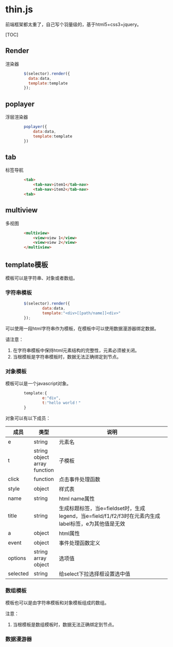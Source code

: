 # thin.js
前端框架都太重了，自己写个羽量级的，基于html5+css3+jquery。

[TOC]

## Render
渲染器

```javascript
        $(selector).render({
          data:data,
          template:template
        });
```
## poplayer
浮层渲染器
```javascript
        poplayer({
            data:data,
            template:template
        })
```

## tab 
标签导航

```html
        <tab>
            <tab-nav>item1</tab-nav>
            <tab-nav>item2</tab-nav>
        <tab>
``` 
## multiview
多视图
```html
        <multiview>
            <view>view 1</view>
            <view>view 2</view>
        </multiview>
```
## template模板

模板可以是字符串、对象或者数组。

### 字符串模板

```javascript
        $(selector).render({
                data:data,
                template:"<div>[[path/name]]<div>"
        });
```
可以使用一段html字符串作为模板，在模板中可以使用数据漫游器绑定数据。

请注意：
1. 在字符串模板中保持html元素结构的完整性，元素必须被关闭。
1. 当根模板是字符串模板时，数据无法正确绑定到节点。

### 对象模板
模板可以是一个javascript对象。
```javascript
        template:{
                e:"div",
                t:"hello world！"
        }
```
对象可以有以下成员：

|成员|类型|说明|
|--|--|--|
|e|string|元素名|
|t|string<br/>object<br/>array<br/>function|子模板|
|click|function|点击事件处理函数|
|style|object|样式表|
|name|string|html name属性|
|title|string|生成标题标签，当e=fieldset时，生成legend，当e=field/f1/f2/f3时在元素内生成label标签，e为其他值是无效
|a|object|html属性|
|event|object|事件处理函数定义|
|options|string</br>array</br>object|选项值|
|selected|string|给select下拉选择框设置选中值|








### 数组模板
模板也可以是由字符串模板和对象模板组成的数组。

注意：
1. 当根模板是数组模板时，数据无法正确绑定到节点。

### 数据漫游器
